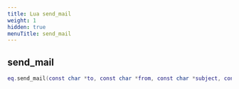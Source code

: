 ```yaml
---
title: Lua send_mail
weight: 1
hidden: true
menuTitle: send_mail
---
```

## send_mail
```lua
eq.send_mail(const char *to, const char *from, const char *subject, const char *message) -- void
```